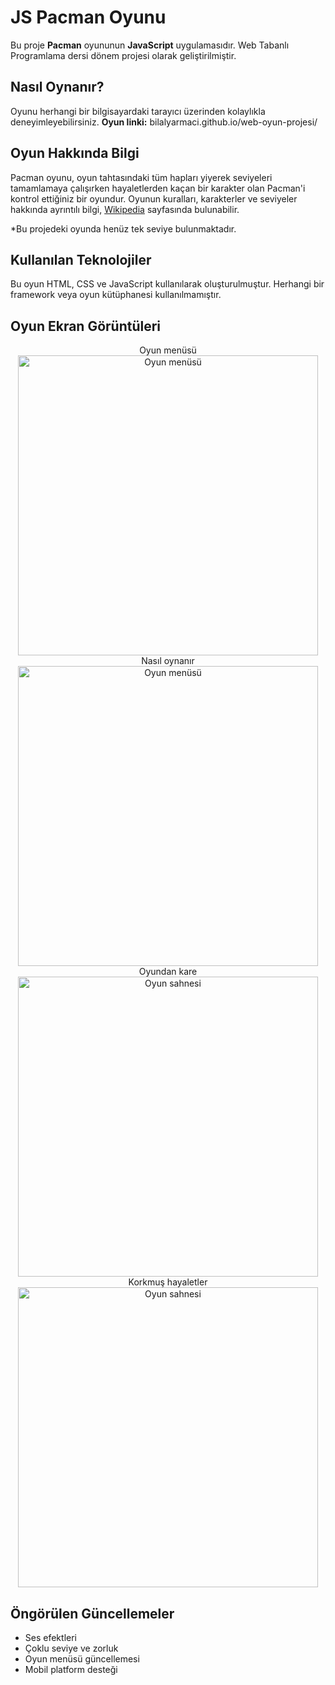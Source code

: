 
# JS Pacman Oyunu 
Bu proje **Pacman** oyununun **JavaScript** uygulamasıdır. Web Tabanlı Programlama dersi dönem projesi olarak geliştirilmiştir.


## Nasıl Oynanır?
Oyunu herhangi bir bilgisayardaki tarayıcı üzerinden kolaylıkla deneyimleyebilirsiniz.
**Oyun linki:** bilalyarmaci.github.io/web-oyun-projesi/

## Oyun Hakkında Bilgi
Pacman oyunu, oyun tahtasındaki tüm hapları yiyerek seviyeleri tamamlamaya çalışırken hayaletlerden kaçan bir karakter olan Pacman'i kontrol ettiğiniz bir oyundur. Oyunun kuralları, karakterler ve seviyeler hakkında ayrıntılı bilgi, [Wikipedia](https://en.wikipedia.org/wiki/Pac-Man) sayfasında bulunabilir.

*Bu projedeki oyunda henüz tek seviye bulunmaktadır.

## Kullanılan Teknolojiler
Bu oyun HTML, CSS ve JavaScript kullanılarak oluşturulmuştur. Herhangi bir framework veya oyun kütüphanesi kullanılmamıştır.

## Oyun Ekran Görüntüleri
<div align="center">
<div>Oyun menüsü</div>
<img width="480" alt="Oyun menüsü" src="https://github.com/bilalyarmaci/web-oyun-projesi/assets/92362207/522338c4-71ba-4082-90f1-0cdf5d032e52">
</div>
<div align="center">
<div>Nasıl oynanır</div>
<img width="480" alt="Oyun menüsü" src="https://github.com/bilalyarmaci/web-oyun-projesi/assets/92362207/6ef553e7-b83e-4260-aa04-3379a24f4333">
</div>
<div align="center">Oyundan kare</div>
<div align="center"><img width="480" alt="Oyun sahnesi" src="https://github.com/bilalyarmaci/web-oyun-projesi/assets/92362207/29a30b91-c207-4f6b-837c-429c44e82d2a"></div>
<div align="center">Korkmuş hayaletler</div>
<div align="center"><img width="480" alt="Oyun sahnesi" src="https://github.com/bilalyarmaci/web-oyun-projesi/assets/92362207/7fb8dccd-3a68-47e1-91d1-45516399d3a6"></div>

## Öngörülen Güncellemeler
* Ses efektleri
* Çoklu seviye ve zorluk 
* Oyun menüsü güncellemesi
* Mobil platform desteği
